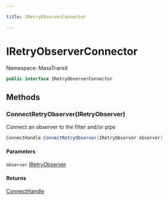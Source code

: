 ```yaml
---

title: IRetryObserverConnector

---
```


# IRetryObserverConnector

Namespace: MassTransit

```csharp
public interface IRetryObserverConnector
```

## Methods

### **ConnectRetryObserver(IRetryObserver)**

Connect an observer to the filter and/or pipe

```csharp
ConnectHandle ConnectRetryObserver(IRetryObserver observer)
```

#### Parameters

`observer` [IRetryObserver](../masstransit/iretryobserver)<br/>

#### Returns

[ConnectHandle](../masstransit/connecthandle)<br/>

